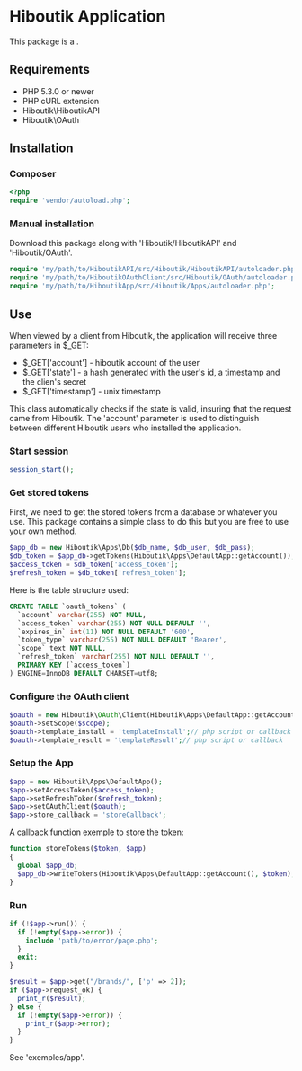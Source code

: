 # Hiboutik Application

This package is a .

## Requirements

* PHP 5.3.0 or newer
* PHP cURL extension
* Hiboutik\HiboutikAPI
* Hiboutik\OAuth

## Installation

### Composer

```php
<?php
require 'vendor/autoload.php';
```

### Manual installation

Download this package along with 'Hiboutik/HiboutikAPI' and 'Hiboutik/OAuth'.

```php
require 'my/path/to/HiboutikAPI/src/Hiboutik/HiboutikAPI/autoloader.php';
require 'my/path/to/HiboutikOAuthClient/src/Hiboutik/OAuth/autoloader.php';
require 'my/path/to/HiboutikApp/src/Hiboutik/Apps/autoloader.php';
```

## Use

When viewed by a client from Hiboutik, the application will receive three parameters in $_GET:
* $_GET['account'] - hiboutik account of the user
* $_GET['state'] - a hash generated with the user's id, a timestamp and the clien's secret
* $_GET['timestamp'] - unix timestamp

This class automatically checks if the state is valid, insuring that the request came from Hiboutik.
The 'account' parameter is used to distinguish between different Hiboutik users who installed the application.

### Start session

```php
session_start();
```

### Get stored tokens

First, we need to get the stored tokens from a database or whatever you use.
This package contains a simple class to do this but you are free to use your own method.
```php
$app_db = new Hiboutik\Apps\Db($db_name, $db_user, $db_pass);
$db_token = $app_db->getTokens(Hiboutik\Apps\DefaultApp::getAccount());
$access_token = $db_token['access_token'];
$refresh_token = $db_token['refresh_token'];
```
Here is the table structure used:
```sql
CREATE TABLE `oauth_tokens` (
  `account` varchar(255) NOT NULL,
  `access_token` varchar(255) NOT NULL DEFAULT '',
  `expires_in` int(11) NOT NULL DEFAULT '600',
  `token_type` varchar(255) NOT NULL DEFAULT 'Bearer',
  `scope` text NOT NULL,
  `refresh_token` varchar(255) NOT NULL DEFAULT '',
  PRIMARY KEY (`access_token`)
) ENGINE=InnoDB DEFAULT CHARSET=utf8;
```

### Configure the OAuth client

```php
$oauth = new Hiboutik\OAuth\Client(Hiboutik\Apps\DefaultApp::getAccount(), $client_id, $client_secret);
$oauth->setScope($scope);
$oauth->template_install = 'templateInstall';// php script or callback
$oauth->template_result = 'templateResult';// php script or callback
```

### Setup the App

```php
$app = new Hiboutik\Apps\DefaultApp();
$app->setAccessToken($access_token);
$app->setRefreshToken($refresh_token);
$app->setOAuthClient($oauth);
$app->store_callback = 'storeCallback';
```
A callback function exemple to store the token:
```php
function storeTokens($token, $app)
{
  global $app_db;
  $app_db->writeTokens(Hiboutik\Apps\DefaultApp::getAccount(), $token);
}
```

### Run

```php
if (!$app->run()) {
  if (!empty($app->error)) {
    include 'path/to/error/page.php';
  }
  exit;
}

$result = $app->get("/brands/", ['p' => 2]);
if ($app->request_ok) {
  print_r($result);
} else {
  if (!empty($app->error)) {
    print_r($app->error);
  }
}
```

See 'exemples/app'.

